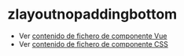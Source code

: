 # zlayoutnopaddingbottom

 - Ver [contenido de fichero de componente Vue](./zlayoutnopaddingbottom.vue)
 - Ver [contenido de fichero de componente CSS](./zlayoutnopaddingbottom.scss)
